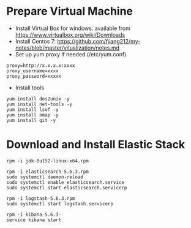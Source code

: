 # Prepare Virtual Machine
* Install Virtual Box for windows: available from https://www.virtualbox.org/wiki/Downloads
* Install Centos 7: https://github.com/fjiang212/my-notes/blob/master/vitualization/notes.md
* Set up yum proxy if needed (/etc/yum.conf)
```  
proxy=http://x.x.x.x:xxxx
proxy_username=xxxx
proxy_password=xxxxx
```
* Install tools
```
yum install dos2unix -y
yum install net-tools -y 
yum install lsof -y
yum install nmap -y
yum install git -y
 ```
 
# Download and Install Elastic Stack
```
rpm -i jdk-8u152-linux-x64.rpm

rpm -i elasticsearch-5.6.3.rpm
sudo systemctl daemon-reload
sudo systemctl enable elasticsearch.service
sudo systemctl start elasticsearch.servicerp

rpm -i logstash-5.6.3.rpm
sudo systemctl start logstash.servicerp

rpm -i kibana-5.6.3-
service kibana start
```
